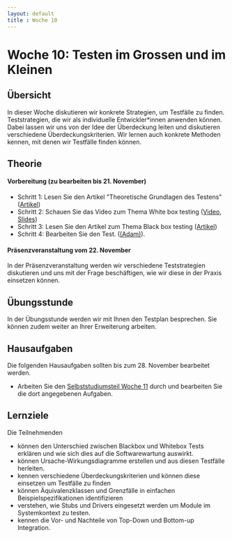 ```yaml
---
layout: default
title : Woche 10
---
```


# Woche 10: Testen im Grossen und im Kleinen 

## Übersicht

In dieser Woche diskutieren wir konkrete Strategien, um Testfälle zu finden. Teststrategien, die wir als individuelle 
Entwickler*innen anwenden können. Dabei lassen wir uns von der Idee der
Überdeckung leiten und diskutieren verschiedene Überdeckungskriterien. 
Wir lernen auch konkrete Methoden kennen, mit denen wir Testfälle finden können. 

## Theorie

#### Vorbereitung (zu bearbeiten bis 21. November)


* Schritt 1: Lesen Sie den Artikel "Theoretische Grundlagen des Testens" ([Artikel](./testing-foundations))
* Schritt 2: Schauen Sie das Video zum Thema White box testing ([Video](https://unibas.cloud.panopto.eu/Panopto/Pages/Viewer.aspx?id=f8358f9a-b865-498f-a8ca-b07b00e32ce3), [Slides](./slides/Testen-im-kleinen.pdf))
* Schritt 3: Lesen Sie den Artikel zum Thema Black box testing ([Artikel](./testing-in-the-small-bb))
* Schritt 4: Bearbeiten Sie den Test. ([(Adam)](https://adam.unibas.ch/goto_adam_tst_1646911.html)).

#### Präsenzveranstaltung vom 22. November

In der Präsenzveranstaltung werden wir verschiedene Teststrategien diskutieren und uns mit der Frage beschäftigen, wie wir diese in der Praxis einsetzen können.

## Übungsstunde

In der Übungsstunde werden wir mit Ihnen den Testplan besprechen. Sie können zudem weiter an Ihrer Erweiterung arbeiten. 

## Hausaufgaben

Die folgenden Hausaufgaben sollten bis zum 28. November bearbeitet werden. 
* Arbeiten Sie den [Selbststudiumsteil Woche 11](../week11/index) durch und bearbeiten Sie die dort angegebenen Aufgaben. 


## Lernziele

Die Teilnehmenden 

- können den Unterschied zwischen Blackbox und Whitebox Tests erklären und wie sich dies auf die Softwarewartung auswirkt. 
- können Ursache-Wirkungsdiagramme erstellen und aus diesen Testfälle 
herleiten. 
- kennen verschiedene Überdeckungskriterien und können diese einsetzen um  Testfälle zu finden
- können Äquivalenzklassen und Grenzfälle in einfachen Beispielspezifikationen identifizieren
- verstehen, wie Stubs und Drivers eingesetzt werden um Module im Systemkontext zu testen.
- kennen die Vor- und Nachteile von Top-Down und Bottom-up Integration.
